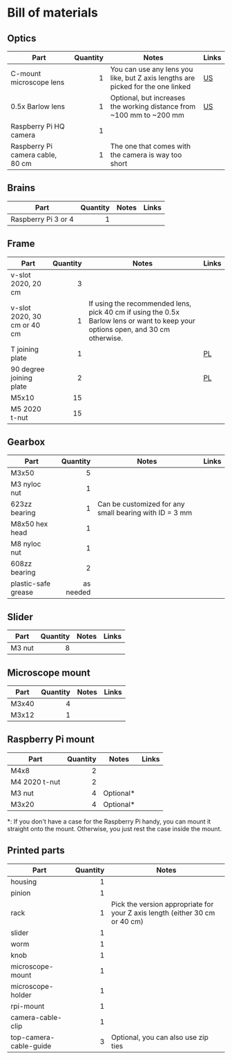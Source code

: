 # Bill of materials

## Optics
| Part                             | Quantity | Notes       | Links |
| -------------------------------- | -------: | ----------- | ----- |
| C-mount microscope lens          |        1 | You can use any lens you like, but Z axis lengths are picked for the one linked | [US](https://www.amazon.com/Monocular-C-Mount-Industry-Microscope-Objective/dp/B016NUGHK2) |
| 0.5x Barlow lens                 |        1 | Optional, but increases the working distance from ~100 mm to ~200 mm | [US](https://www.amazon.com/gp/product/B071G2DSQY) |
| Raspberry Pi HQ camera           |        1 | |
| Raspberry Pi camera cable, 80 cm |        1 | The one that comes with the camera is way too short |

## Brains
| Part                        | Quantity | Notes       | Links |
| --------------------------- | -------: | ----------- | ----- |
| Raspberry Pi 3 or 4         |        1 | | |

## Frame
| Part                        | Quantity | Notes       | Links |
| --------------------------- | -------: | ----------- | ----- |
| v-slot 2020, 20 cm          |        3 |             |       |
| v-slot 2020, 30 cm or 40 cm |        1 | If using the recommended lens, pick 40 cm if using the 0.5x Barlow lens or want to keep your options open, and 30 cm otherwise. | |
| T joining plate             |        1 | | [PL](https://www.v-slot.pl/pl/p/Plytka-laczeniowa-T/192) 
| 90 degree joining plate     |        2 | | [PL](https://www.v-slot.pl/pl/p/Plyta-laczeniowa-90-stopni-do-2020/1820)
| M5x10                       |        15 | | | 
| M5 2020 t-nut               |        15 | | | 

## Gearbox
| Part                        | Quantity | Notes       | Links |
| --------------------------- | -------: | ----------- | ----- |
| M3x50                       |        5 | |
| M3 nyloc nut                |        1 | |
| 623zz bearing               |        1 | Can be customized for any small bearing with ID = 3 mm |
| M8x50 hex head              |        1 | |
| M8 nyloc nut                |        1 | |
| 608zz bearing               |        2 | |
| plastic-safe grease         | as needed | |

## Slider
| Part                        | Quantity | Notes       | Links |
| --------------------------- | -------: | ----------- | ----- |
| M3 nut                      |        8 | |

## Microscope mount
| Part                        | Quantity | Notes       | Links |
| --------------------------- | -------: | ----------- | ----- |
| M3x40                       |        4 | |
| M3x12                       |        1 | |

## Raspberry Pi mount
| Part                        | Quantity | Notes       | Links |
| --------------------------- | -------: | ----------- | ----- |
| M4x8                        |        2 | |
| M4 2020 t-nut               |        2 | |
| M3 nut                      |        4 | Optional* |
| M3x20                       |        4 | Optional* |

*: If you don't have a case for the Raspberry Pi handy, you can mount it
straight onto the mount. Otherwise, you just rest the case inside the mount.

## Printed parts
| Part              | Quantity | Notes       |
| ----------------- | -------: | ----------- |
| housing           |        1 |
| pinion            |        1 |
| rack              |        1 | Pick the version appropriate for your Z axis length (either 30 cm or 40 cm) |
| slider            |        1 |
| worm              |        1 |
| knob              |        1 |
| microscope-mount  |        1 | 
| microscope-holder |        1 | 
| rpi-mount         |        1 |
| camera-cable-clip |  1 | |
| top-camera-cable-guide |  3 | Optional, you can also use zip ties |
